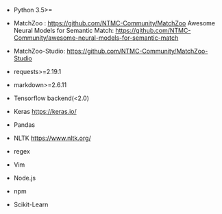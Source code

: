  - Python 3.5>=
- MatchZoo :
https://github.com/NTMC-Community/MatchZoo
Awesome Neural Models for Semantic Match:
https://github.com/NTMC-Community/awesome-neural-models-for-semantic-match
- MatchZoo-Studio:
https://github.com/NTMC-Community/MatchZoo-Studio

- requests>=2.19.1
- markdown>=2.6.11

- Tensorflow backend(<2.0)
- Keras
https://keras.io/

- Pandas
- NLTK
https://www.nltk.org/
- regex

- Vim
- Node.js
- npm
- Scikit-Learn
